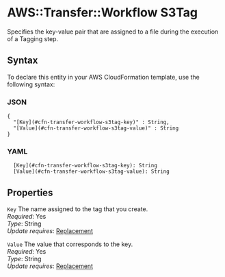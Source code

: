 # AWS::Transfer::Workflow S3Tag<a name="aws-properties-transfer-workflow-s3tag"></a>

Specifies the key\-value pair that are assigned to a file during the execution of a Tagging step\.

## Syntax<a name="aws-properties-transfer-workflow-s3tag-syntax"></a>

To declare this entity in your AWS CloudFormation template, use the following syntax:

### JSON<a name="aws-properties-transfer-workflow-s3tag-syntax.json"></a>

```
{
  "[Key](#cfn-transfer-workflow-s3tag-key)" : String,
  "[Value](#cfn-transfer-workflow-s3tag-value)" : String
}
```

### YAML<a name="aws-properties-transfer-workflow-s3tag-syntax.yaml"></a>

```
  [Key](#cfn-transfer-workflow-s3tag-key): String
  [Value](#cfn-transfer-workflow-s3tag-value): String
```

## Properties<a name="aws-properties-transfer-workflow-s3tag-properties"></a>

`Key`  <a name="cfn-transfer-workflow-s3tag-key"></a>
The name assigned to the tag that you create\.  
*Required*: Yes  
*Type*: String  
*Update requires*: [Replacement](https://docs.aws.amazon.com/AWSCloudFormation/latest/UserGuide/using-cfn-updating-stacks-update-behaviors.html#update-replacement)

`Value`  <a name="cfn-transfer-workflow-s3tag-value"></a>
The value that corresponds to the key\.  
*Required*: Yes  
*Type*: String  
*Update requires*: [Replacement](https://docs.aws.amazon.com/AWSCloudFormation/latest/UserGuide/using-cfn-updating-stacks-update-behaviors.html#update-replacement)